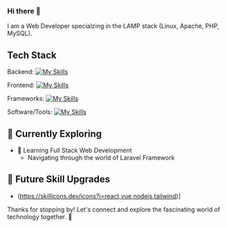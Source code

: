 ### Hi there 👋

I am a Web Developer specialzing in the LAMP stack (Linux, Apache, PHP, MySQL).

<!--
![<username>'s Stats](https://github-readme-stats.vercel.app/api?username=dialeleven&theme=vue-dark&show_icons=true&hide_border=true&count_private=true)
-->

## Tech Stack
Backend: [![My Skills](https://skillicons.dev/icons?i=php,mysql)](https://skillicons.dev)

Frontend: [![My Skills](https://skillicons.dev/icons?i=html,css,js)](https://skillicons.dev)

Frameworks: [![My Skills](https://skillicons.dev/icons?i=jquery,laravel)](https://skillicons.dev)

Software/Tools: [![My Skills](https://skillicons.dev/icons?i=git,github,vscode,wordpress,windows,linux)](https://skillicons.dev)

## 🌱 Currently Exploring

- 🚀 Learning Full Stack Web Development
  - Navigating through the world of Laravel Framework
 
## 🤔 Future Skill Upgrades
- (https://skillicons.dev/icons?i=react,vue,nodejs,tailwind)]

Thanks for stopping by! Let's connect and explore the fascinating world of technology together. 🚀


<!--
**dialeleven/dialeleven** is a ✨ _special_ ✨ repository because its `README.md` (this file) appears on your GitHub profile.

Here are some ideas to get you started:

- 🔭 I’m currently working on ...
- 🌱 I’m currently learning ...
- 👯 I’m looking to collaborate on ...
- 🤔 I’m looking for help with ...
- 💬 Ask me about ...
- 📫 How to reach me: ...
- 😄 Pronouns: ...
- ⚡ Fun fact: ...
-->
